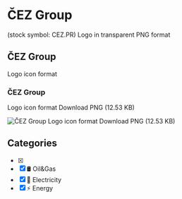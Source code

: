 # ČEZ Group
 (stock symbol: CEZ.PR) Logo in transparent PNG format

## ČEZ Group
 Logo icon format

### ČEZ Group
 Logo icon format Download PNG (12.53 KB)

![ČEZ Group
 Logo icon format Download PNG (12.53 KB)](/img/orig/CEZ.PR-34f3925d.png)



## Categories
- [x] 
- [x] 🛢 Oil&Gas
- [x] 🔋 Electricity
- [x] ⚡ Energy
